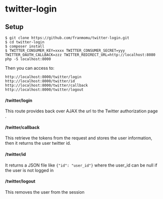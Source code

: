 # twitter-login

## Setup

```
$ git clone https://github.com/franmomu/twitter-login.git
$ cd twitter-login
$ composer install
$ TWITTER_CONSUMER_KEY=xxxx TWITTER_CONSUMER_SECRET=yyy TWITTER_OAUTH_CALLBACK=zzz TWITTER_REDIRECT_URL=http://localhost:8080 php -S localhost:8000
```
Then you can access to: 

```
http://localhost:8000/twitter/login
http://localhost:8000/twitter/id
http://localhost:8000/twitter/callback
http://localhost:8000/twitter/logout
```

#### /twitter/login

This route provides back over AJAX the url to the Twitter authorization page . 

#### /twitter/callback

This retrieve the tokens from the request and stores the user information, then it returns the user twitter id.

#### /twitter/id

It returns a JSON file like `{"id": "user_id"}` where the user_id can be null if the user is not logged in

#### /twitter/logout

This removes the user from the session
